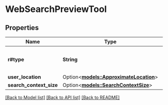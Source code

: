 # WebSearchPreviewTool

## Properties

Name | Type | Description | Notes
------------ | ------------- | ------------- | -------------
**r#type** | **String** | The type of the web search tool. One of `web_search_preview` or `web_search_preview_2025_03_11`. | 
**user_location** | Option<[**models::ApproximateLocation**](ApproximateLocation.md)> |  | [optional]
**search_context_size** | Option<[**models::SearchContextSize**](SearchContextSize.md)> |  | [optional]

[[Back to Model list]](../README.md#documentation-for-models) [[Back to API list]](../README.md#documentation-for-api-endpoints) [[Back to README]](../README.md)


